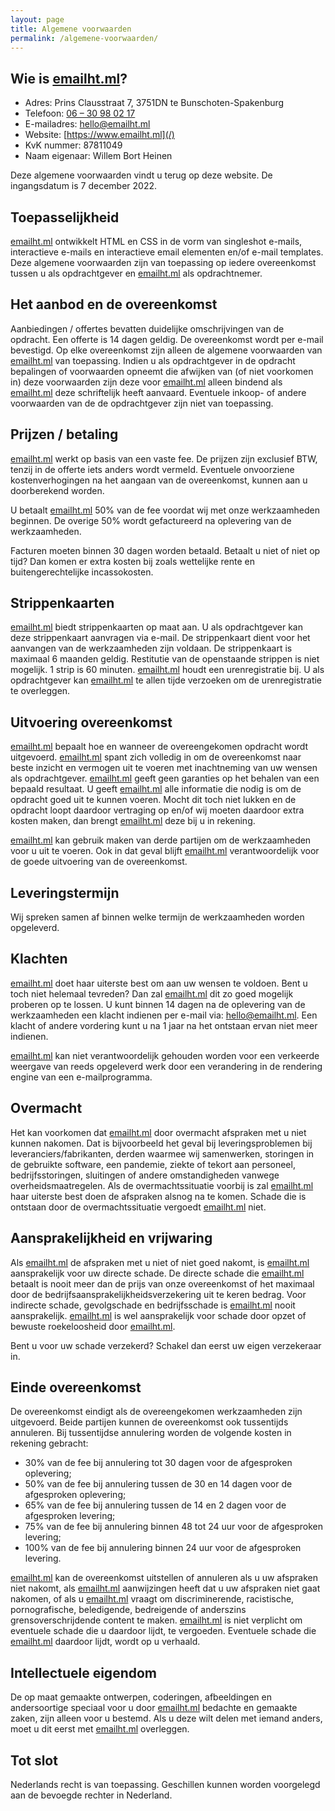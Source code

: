 ```yaml
---
layout: page
title: Algemene voorwaarden
permalink: /algemene-voorwaarden/
---
```


## Wie is [emailht.ml](/)?
* Adres: Prins Clausstraat 7, 3751DN te Bunschoten-Spakenburg
* Telefoon: <a href="tel:+31630980217">06 – 30 98 02 17</a>
* E-mailadres: <a href="mailto:hello@emailht.ml">hello@emailht.ml</a>
* Website: [https://www.emailht.ml](/)
* KvK nummer: 87811049
* Naam eigenaar: Willem Bort Heinen

Deze algemene voorwaarden vindt u terug op deze website. De ingangsdatum is 7 december 2022.

## Toepasselijkheid
[emailht.ml](/) ontwikkelt HTML en CSS in de vorm van singleshot e-mails, interactieve e-mails en interactieve email elementen en/of e-mail templates. Deze algemene voorwaarden zijn van toepassing op iedere overeenkomst tussen u als opdrachtgever en [emailht.ml](/) als opdrachtnemer.

## Het aanbod en de overeenkomst
Aanbiedingen / offertes bevatten duidelijke omschrijvingen van de opdracht. Een offerte is 14 dagen geldig. De overeenkomst wordt per e-mail bevestigd. Op elke overeenkomst zijn alleen de algemene voorwaarden van [emailht.ml](/) van toepassing. Indien u als opdrachtgever in de opdracht bepalingen of voorwaarden opneemt die afwijken van (of niet voorkomen in) deze voorwaarden zijn deze voor [emailht.ml](/) alleen bindend als [emailht.ml](/) deze schriftelijk heeft aanvaard. Eventuele inkoop- of andere voorwaarden van de de opdrachtgever zijn niet van toepassing.

## Prijzen / betaling
[emailht.ml](/) werkt op basis van een vaste fee. De prijzen zijn exclusief BTW, tenzij in de offerte iets anders wordt vermeld. Eventuele onvoorziene kostenverhogingen na het aangaan van de overeenkomst, kunnen aan u doorberekend worden.

U betaalt [emailht.ml](/) 50% van de fee voordat wij met onze werkzaamheden beginnen. De overige 50% wordt gefactureerd na oplevering van de werkzaamheden.

Facturen moeten binnen 30 dagen worden betaald. Betaalt u niet of niet op tijd? Dan komen er extra kosten bij zoals wettelijke rente en buitengerechtelijke incassokosten.

## Strippenkaarten
[emailht.ml](/) biedt strippenkaarten op maat aan. U als opdrachtgever kan deze strippenkaart aanvragen via e-mail. De strippenkaart dient voor het aanvangen van de werkzaamheden zijn voldaan. De strippenkaart is maximaal 6 maanden geldig. Restitutie van de openstaande strippen is niet mogelijk. 1 strip is 60 minuten. [emailht.ml](/) houdt een urenregistratie bij. U als opdrachtgever kan [emailht.ml](/) te allen tijde verzoeken om de urenregistratie te overleggen.

## Uitvoering overeenkomst
[emailht.ml](/) bepaalt hoe en wanneer de overeengekomen opdracht wordt uitgevoerd. [emailht.ml](/) spant zich volledig in om de overeenkomst naar beste inzicht en vermogen uit te voeren met inachtneming van uw wensen als opdrachtgever. [emailht.ml](/) geeft geen garanties op het behalen van een bepaald resultaat. U geeft [emailht.ml](/) alle informatie die nodig is om de opdracht goed uit te kunnen voeren. Mocht dit toch niet lukken en de opdracht loopt daardoor vertraging op en/of wij moeten daardoor extra kosten maken, dan brengt [emailht.ml](/) deze bij u in rekening.

[emailht.ml](/) kan gebruik maken van derde partijen om de werkzaamheden voor u uit te voeren. Ook in dat geval blijft [emailht.ml](/) verantwoordelijk voor de goede uitvoering van de overeenkomst.

## Leveringstermijn
Wij spreken samen af binnen welke termijn de werkzaamheden worden opgeleverd.

## Klachten
[emailht.ml](/) doet haar uiterste best om aan uw wensen te voldoen. Bent u toch niet helemaal tevreden? Dan zal [emailht.ml](/) dit zo goed mogelijk proberen op te lossen. U kunt binnen 14 dagen na de oplevering van de werkzaamheden een klacht indienen per e-mail via: hello@emailht.ml. Een klacht of andere vordering kunt u na 1 jaar na het ontstaan ervan niet meer indienen.

[emailht.ml](/) kan niet verantwoordelijk gehouden worden voor een verkeerde weergave van reeds opgeleverd werk door een verandering in de rendering engine van een e-mailprogramma.

## Overmacht
Het kan voorkomen dat [emailht.ml](/) door overmacht afspraken met u niet kunnen nakomen. Dat is bijvoorbeeld het geval bij leveringsproblemen bij leveranciers/fabrikanten, derden waarmee wij samenwerken, storingen in de gebruikte software, een pandemie, ziekte of tekort aan personeel, bedrijfsstoringen, sluitingen of andere omstandigheden vanwege overheidsmaatregelen. Als de overmachtssituatie voorbij is zal [emailht.ml](/) haar uiterste best doen de afspraken alsnog na te komen. Schade die is ontstaan door de overmachtssituatie vergoedt [emailht.ml](/) niet.

## Aansprakelijkheid en vrijwaring
Als [emailht.ml](/) de afspraken met u niet of niet goed nakomt, is [emailht.ml](/) aansprakelijk voor uw directe schade. De directe schade die [emailht.ml](/) betaalt is nooit meer dan de prijs van onze overeenkomst of het maximaal door de bedrijfsaansprakelijkheidsverzekering uit te keren bedrag. Voor indirecte schade, gevolgschade en bedrijfsschade is [emailht.ml](/) nooit aansprakelijk. [emailht.ml](/) is wel aansprakelijk voor schade door opzet of bewuste roekeloosheid door [emailht.ml](/).

Bent u voor uw schade verzekerd? Schakel dan eerst uw eigen verzekeraar in.

## Einde overeenkomst
De overeenkomst eindigt als de overeengekomen werkzaamheden zijn uitgevoerd. Beide partijen kunnen de overeenkomst ook tussentijds annuleren. Bij tussentijdse annulering worden de volgende kosten in rekening gebracht:
* 30% van de fee bij annulering tot 30 dagen voor de afgesproken oplevering;
* 50% van de fee bij annulering tussen de 30 en 14 dagen voor de afgesproken oplevering;
* 65% van de fee bij annulering tussen de 14 en 2 dagen voor de afgesproken levering;
* 75% van de fee bij annulering binnen 48 tot 24 uur voor de afgesproken levering;
* 100% van de fee bij annulering binnen 24 uur voor de afgesproken levering.

[emailht.ml](/) kan de overeenkomst uitstellen of annuleren als u uw afspraken niet nakomt, als [emailht.ml](/) aanwijzingen heeft dat u uw afspraken niet gaat nakomen, of als u [emailht.ml](/) vraagt om discriminerende, racistische, pornografische, beledigende, bedreigende of anderszins grensoverschrijdende content te maken. [emailht.ml](/) is niet verplicht om eventuele schade die u daardoor lijdt, te vergoeden. Eventuele schade die [emailht.ml](/) daardoor lijdt, wordt op u verhaald.

## Intellectuele eigendom
De op maat gemaakte ontwerpen, coderingen, afbeeldingen en andersoortige speciaal voor u door [emailht.ml](/) bedachte en gemaakte zaken, zijn alleen voor u bestemd. Als u deze wilt delen met iemand anders, moet u dit eerst met [emailht.ml](/) overleggen.

## Tot slot
Nederlands recht is van toepassing. Geschillen kunnen worden voorgelegd aan de bevoegde rechter in Nederland.